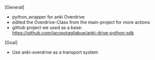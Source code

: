 [General]
- python_wrapper for anki Overdrive
- edited the Overdrive-Class from the main-project for more actions
- github project we used as a base: https://github.com/jacopotagliabue/anki-drive-python-sdk

[Goal]
- Use anki-overdrive as a transport system
